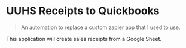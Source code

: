 # UUHS Receipts to Quickbooks

> An automation to replace a custom zapier app that I used to use.

This application will create sales receipts from a Google Sheet.